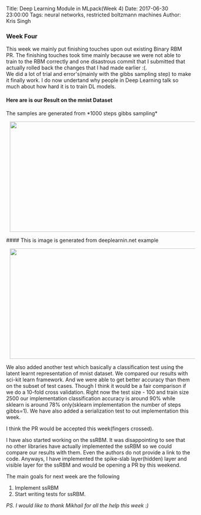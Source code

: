 Title: Deep Learning Module in MLpack(Week 4)
Date: 2017-06-30 23:00:00
Tags: neural networks, restricted boltzmann machines
Author: Kris Singh

### Week Four
This week we mainly put finishing touches upon out existing Binary RBM PR. The finishing touches took time mainly because we were not able to train to the RBM correctly and one disastrous commit that I submitted that actually rolled back the changes that I had made earlier :(. 
</br>
We did a lot of trial and error's(mainly with the gibbs sampling step) to make it finally work. I do now undertand why people in Deep Learning talk so much about how hard it is to train DL models.
</br>
#### **Here are is our Result on the mnist Dataset**
<p style = "text-aling: center;"> The samples are generated from *1000 steps gibbs sampling*</p>
<p style = "text-aling: center;">
<img src = "images/mnist_out.png" width = "600" height = "300" hspace = "10"/>
</p>
#### This is image is generated from deeplearnin.net example
<p>
<img src = "images/mnist_deep_learning.png" width = "600" height = "300" hspace = "10"/>
</p>

We also added another test which basically a classification test using the latent learnt representation of mnist dataset. We compared our results with sci-kit learn framework. And we were able to get better accuracy than them on the subset of test cases. Though I think it would be a fair comparison if we do a 10-fold cross validation.
Right now the test size - 100 and train size 2500 our implementation classification accuracy is around 90% while sklearn is around 78% only(sklearn implementation the number of steps gibbs=1).
We have also added a serialization test to out implementation this week.

I think the PR would be accepted this week(fingers crossed).

I have also started working on the ssRBM. It was disappointing to see that no other libraries have actually implemented the ssRBM so we could compare our results with them. Even the authors do not provide a link to the code. Anyways, I have implemented the spike-slab layer(hidden) layer and visible layer for the ssRBM and would be opening a PR by this weekend.

The main goals for next week are the following
1. Implement ssRBM
2. Start writing tests for ssRBM.

*PS. I would like to thank Mikhail for all the help this week :)*
